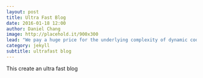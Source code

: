 ```yaml
---
layout: post
title: Ultra Fast Blog
date: 2016-01-18 12:00
author: Daniel Chang
image: http://placehold.it/900x300
lead: "We pay a huge price for the underlying complexity of dynamic code running on a server for every request - a price we could avoid paying entirely when this kind of complexity is not needed"
category: jekyll
subtitle: ultrafast blog
---
```

This create an ultra fast blog
